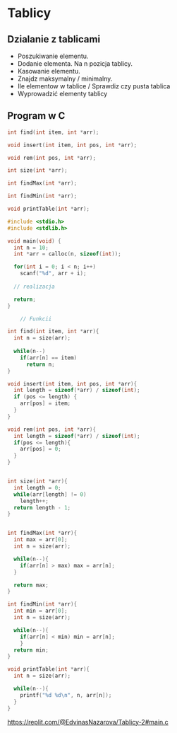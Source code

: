 # Tablicy
## Dzialanie z tablicami
- Poszukiwanie elementu.
- Dodanie elementa. Na n pozicja tablicy.
- Kasowanie elementu.
- Znajdz maksymalny / minimalny.
- Ile elementow w tablice / Sprawdiz czy pusta tablica
- Wyprowadzić elementy tablicy

## Program w C
```C
int find(int item, int *arr);

void insert(int item, int pos, int *arr);

void rem(int pos, int *arr);

int size(int *arr);

int findMax(int *arr);

int findMin(int *arr);

void printTable(int *arr);

#include <stdio.h>
#include <stdlib.h>

void main(void) {
  int n = 10;
  int *arr = calloc(n, sizeof(int));

  for(int i = 0; i < n; i++)
    scanf("%d", arr + i);
  
  // realizacja

  return;
}

    // Funkcii

int find(int item, int *arr){
  int n = size(arr);
  
  while(n--)
    if(arr[n] == item)
      return n;
}

void insert(int item, int pos, int *arr){
  int length = sizeof(*arr) / sizeof(int);
  if (pos <= length) {
    arr[pos] = item;
  }
}

void rem(int pos, int *arr){
  int length = sizeof(*arr) / sizeof(int);
  if(pos <= length){
    arr[pos] = 0;
  }
}


int size(int *arr){
  int length = 0;
  while(arr[length] != 0)
    length++;
  return length - 1;
}


int findMax(int *arr){
  int max = arr[0];
  int n = size(arr);

  while(n--){
    if(arr[n] > max) max = arr[n];
  }

  return max;
}

int findMin(int *arr){
  int min = arr[0];
  int n = size(arr);

  while(n--){
    if(arr[n] < min) min = arr[n];
    }
  return min;
}

void printTable(int *arr){
  int n = size(arr);

  while(n--){
    printf("%d %d\n", n, arr[n]);
  }
}
```
https://replit.com/@EdvinasNazarova/Tablicy-2#main.c
